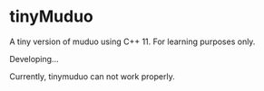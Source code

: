 # tinyMuduo
A tiny version of muduo using C++ 11.  For learning purposes only.

Developing...

Currently, tinymuduo can not work properly.